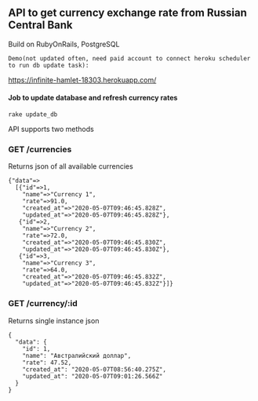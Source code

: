 ## API to get currency exchange rate from Russian Central Bank

Build on RubyOnRails, PostgreSQL

```
Demo(not updated often, need paid account to connect heroku scheduler to run db update task):
```
https://infinite-hamlet-18303.herokuapp.com/

#### Job to update database and refresh currency rates

```
rake update_db
```

API supports two methods

### GET /currencies
Returns json of all available currencies

```
{"data"=>
  [{"id"=>1,
    "name"=>"Currency 1",
    "rate"=>91.0,
    "created_at"=>"2020-05-07T09:46:45.828Z",
    "updated_at"=>"2020-05-07T09:46:45.828Z"},
   {"id"=>2,
    "name"=>"Currency 2",
    "rate"=>72.0,
    "created_at"=>"2020-05-07T09:46:45.830Z",
    "updated_at"=>"2020-05-07T09:46:45.830Z"},
   {"id"=>3,
    "name"=>"Currency 3",
    "rate"=>64.0,
    "created_at"=>"2020-05-07T09:46:45.832Z",
    "updated_at"=>"2020-05-07T09:46:45.832Z"}]}
```

### GET /currency/:id
Returns single instance json

```
{
  "data": {
    "id": 1,
    "name": "Австралийский доллар",
    "rate": 47.52,
    "created_at": "2020-05-07T08:56:40.275Z",
    "updated_at": "2020-05-07T09:01:26.566Z"
  }
}
```
